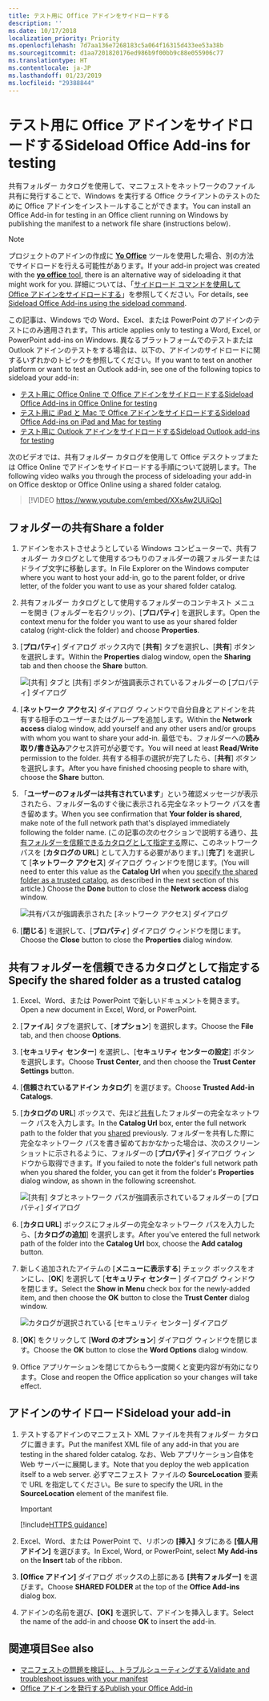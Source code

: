 ```yaml
---
title: テスト用に Office アドインをサイドロードする
description: ''
ms.date: 10/17/2018
localization_priority: Priority
ms.openlocfilehash: 7d7aa136e7268183c5a064f16315d433ee53a38b
ms.sourcegitcommit: d1aa7201820176ed986b9f00bb9c88e055906c77
ms.translationtype: HT
ms.contentlocale: ja-JP
ms.lasthandoff: 01/23/2019
ms.locfileid: "29388844"
---
```

# <a name="sideload-office-add-ins-for-testing"></a><span data-ttu-id="b0508-102">テスト用に Office アドインをサイドロードする</span><span class="sxs-lookup"><span data-stu-id="b0508-102">Sideload Office Add-ins for testing</span></span>

<span data-ttu-id="b0508-103">共有フォルダー カタログを使用して、マニフェストをネットワークのファイル共有に発行することで、Windows を実行する Office クライアントのテストのために Office アドインをインストールすることができます。</span><span class="sxs-lookup"><span data-stu-id="b0508-103">You can install an Office Add-in for testing in an Office client running on Windows by publishing the manifest to a network file share (instructions below).</span></span>

> [!NOTE]
> <span data-ttu-id="b0508-104">プロジェクトのアドインの作成に [**Yo Office**](https://github.com/OfficeDev/generator-office) ツールを使用した場合、別の方法でサイドロードを行える可能性があります。</span><span class="sxs-lookup"><span data-stu-id="b0508-104">If your add-in project was created with the [**yo office** tool](https://github.com/OfficeDev/generator-office), there is an alternative way of sideloading it that might work for you.</span></span> <span data-ttu-id="b0508-105">詳細については、「[サイドロード コマンドを使用して Office アドインをサイドロードする](sideload-office-addin-using-sideload-command.md)」を参照してください。</span><span class="sxs-lookup"><span data-stu-id="b0508-105">For details, see [Sideload Office Add-ins using the sideload command](sideload-office-addin-using-sideload-command.md).</span></span>

<span data-ttu-id="b0508-106">この記事は、Windows での Word、Excel、または PowerPoint のアドインのテストにのみ適用されます。</span><span class="sxs-lookup"><span data-stu-id="b0508-106">This article applies only to testing a Word, Excel, or PowerPoint add-ins on Windows.</span></span> <span data-ttu-id="b0508-107">異なるプラットフォームでのテストまたは Outlook アドインのテストをする場合は、以下の、アドインのサイドロードに関するいずれかのトピックを参照してください。</span><span class="sxs-lookup"><span data-stu-id="b0508-107">If you want to test on another platform or want to test an Outlook add-in, see one of the following topics to sideload your add-in:</span></span>

- [<span data-ttu-id="b0508-108">テスト用に Office Online で Office アドインをサイドロードする</span><span class="sxs-lookup"><span data-stu-id="b0508-108">Sideload Office Add-ins in Office Online for testing</span></span>](sideload-office-add-ins-for-testing.md)
- [<span data-ttu-id="b0508-109">テスト用に iPad と Mac で Office アドインをサイドロードする</span><span class="sxs-lookup"><span data-stu-id="b0508-109">Sideload Office Add-ins on iPad and Mac for testing</span></span>](sideload-an-office-add-in-on-ipad-and-mac.md)
- [<span data-ttu-id="b0508-110">テスト用に Outlook アドインをサイドロードする</span><span class="sxs-lookup"><span data-stu-id="b0508-110">Sideload Outlook add-ins for testing</span></span>](https://docs.microsoft.com/outlook/add-ins/sideload-outlook-add-ins-for-testing)


<span data-ttu-id="b0508-111">次のビデオでは、共有フォルダー カタログを使用して Office デスクトップまたは Office Online でアドインをサイドロードする手順について説明します。</span><span class="sxs-lookup"><span data-stu-id="b0508-111">The following video walks you through the process of sideloading your add-in on Office desktop or Office Online using a shared folder catalog.</span></span>  


> [!VIDEO https://www.youtube.com/embed/XXsAw2UUiQo]


## <a name="share-a-folder"></a><span data-ttu-id="b0508-112">フォルダーの共有</span><span class="sxs-lookup"><span data-stu-id="b0508-112">Share a folder</span></span>

1. <span data-ttu-id="b0508-113">アドインをホストさせようとしている Windows コンピューターで、共有フォルダー カタログとして使用するつもりのフォルダーの親フォルダーまたはドライブ文字に移動します。</span><span class="sxs-lookup"><span data-stu-id="b0508-113">In File Explorer on the Windows computer where you want to host your add-in, go to the parent folder, or drive letter, of the folder you want to use as your shared folder catalog.</span></span>

2. <span data-ttu-id="b0508-114">共有フォルダー カタログとして使用するフォルダーのコンテキスト メニューを開き (フォルダーを右クリック)、[**プロパティ**] を選択します。</span><span class="sxs-lookup"><span data-stu-id="b0508-114">Open the context menu for the folder you want to use as your shared folder catalog (right-click the folder) and choose **Properties**.</span></span>

3. <span data-ttu-id="b0508-115">[**プロパティ**] ダイアログ ボックス内で [**共有**] タブを選択し、[**共有**] ボタンを選択します。</span><span class="sxs-lookup"><span data-stu-id="b0508-115">Within the **Properties** dialog window, open the **Sharing** tab and then choose the **Share** button.</span></span>

    ![[共有] タブと [共有] ボタンが強調表示されているフォルダーの [プロパティ] ダイアログ](../images/sideload-windows-properties-dialog.png)

4. <span data-ttu-id="b0508-117">[**ネットワーク アクセス**] ダイアログ ウィンドウで自分自身とアドインを共有する相手のユーザーまたはグループを追加します。</span><span class="sxs-lookup"><span data-stu-id="b0508-117">Within the **Network access** dialog window, add yourself and any other users and/or groups with whom you want to share your add-in.</span></span> <span data-ttu-id="b0508-118">最低でも、フォルダーへの**読み取り/書き込み**アクセス許可が必要です。</span><span class="sxs-lookup"><span data-stu-id="b0508-118">You will need at least **Read/Write** permission to the folder.</span></span> <span data-ttu-id="b0508-119">共有する相手の選択が完了したら、[**共有**] ボタンを選択します。</span><span class="sxs-lookup"><span data-stu-id="b0508-119">After you have finished choosing people to share with, choose the **Share** button.</span></span>

5. <span data-ttu-id="b0508-120">「**ユーザーのフォルダーは共有されています**」という確認メッセージが表示されたら、フォルダー名のすぐ後に表示される完全なネットワーク パスを書き留めます。</span><span class="sxs-lookup"><span data-stu-id="b0508-120">When you see confirmation that **Your folder is shared**, make note of the full network path that's displayed immediately following the folder name.</span></span> <span data-ttu-id="b0508-121">(この記事の次のセクションで説明する通り、[共有フォルダーを信頼できるカタログとして指定する](#specify-the-shared-folder-as-a-trusted-catalog)際に、このネットワーク パスを [**カタログの URL**] として入力する必要があります。) [**完了**] を選択して [**ネットワーク アクセス**] ダイアログ ウィンドウを閉じます。</span><span class="sxs-lookup"><span data-stu-id="b0508-121">(You will need to enter this value as the **Catalog Url** when you [specify the shared folder as a trusted catalog](#specify-the-shared-folder-as-a-trusted-catalog), as described in the next section of this article.) Choose the **Done** button to close the **Network access** dialog window.</span></span>

   ![共有パスが強調表示された [ネットワーク アクセス] ダイアログ](../images/sideload-windows-network-access-dialog.png)

6. <span data-ttu-id="b0508-123">[**閉じる**] を選択して、[**プロパティ**] ダイアログ ウィンドウを閉じます。</span><span class="sxs-lookup"><span data-stu-id="b0508-123">Choose the **Close** button to close the **Properties** dialog window.</span></span>

## <a name="specify-the-shared-folder-as-a-trusted-catalog"></a><span data-ttu-id="b0508-124">共有フォルダーを信頼できるカタログとして指定する</span><span class="sxs-lookup"><span data-stu-id="b0508-124">Specify the shared folder as a trusted catalog</span></span>
      
1. <span data-ttu-id="b0508-125">Excel、Word、または PowerPoint で新しいドキュメントを開きます。</span><span class="sxs-lookup"><span data-stu-id="b0508-125">Open a new document in Excel, Word, or PowerPoint.</span></span>
    
2. <span data-ttu-id="b0508-126">[**ファイル**] タブを選択して、[**オプション**] を選択します。</span><span class="sxs-lookup"><span data-stu-id="b0508-126">Choose the **File** tab, and then choose **Options**.</span></span>
    
3. <span data-ttu-id="b0508-127">[**セキュリティ センター**] を選択し、[**セキュリティ センターの設定**] ボタンを選択します。</span><span class="sxs-lookup"><span data-stu-id="b0508-127">Choose **Trust Center**, and then choose the **Trust Center Settings** button.</span></span>
    
4. <span data-ttu-id="b0508-128">[**信頼されているアドイン カタログ**] を選びます。</span><span class="sxs-lookup"><span data-stu-id="b0508-128">Choose **Trusted Add-in Catalogs**.</span></span>
    
5. <span data-ttu-id="b0508-129">[**カタログの URL**] ボックスで、先ほど[共有](#share-a-folder)したフォルダーの完全なネットワーク パスを入力します。</span><span class="sxs-lookup"><span data-stu-id="b0508-129">In the **Catalog Url** box, enter the full network path to the folder that you [shared](#share-a-folder) previously.</span></span> <span data-ttu-id="b0508-130">フォルダーを共有した際に完全なネットワーク パスを書き留めておかなかった場合は、次のスクリーン ショットに示されるように、フォルダーの [**プロパティ**] ダイアログ ウィンドウから取得できます。</span><span class="sxs-lookup"><span data-stu-id="b0508-130">If you failed to note the folder's full network path when you shared the folder, you can get it from the folder's **Properties** dialog window, as shown in the following screenshot.</span></span> 

    ![[共有] タブとネットワーク パスが強調表示されているフォルダーの [プロパティ] ダイアログ](../images/sideload-windows-properties-dialog-2.png)
    
6. <span data-ttu-id="b0508-132">[**カタロ URL**] ボックスにフォルダーの完全なネットワーク パスを入力したら、[**カタログの追加**] を選択します。</span><span class="sxs-lookup"><span data-stu-id="b0508-132">After you've entered the full network path of the folder into the **Catalog Url** box, choose the **Add catalog** button.</span></span>

7. <span data-ttu-id="b0508-133">新しく追加されたアイテムの [**メニューに表示する**] チェック ボックスをオンにし、[**OK**] を選択して [**セキュリティ センター** ] ダイアログ ウィンドウを閉じます。</span><span class="sxs-lookup"><span data-stu-id="b0508-133">Select the **Show in Menu** check box for the newly-added item, and then choose the **OK** button to close the **Trust Center** dialog window.</span></span> 

    ![カタログが選択されている [セキュリティ センター] ダイアログ](../images/sideload-windows-trust-center-dialog.png)

8. <span data-ttu-id="b0508-135">[**OK**] をクリックして [**Word のオプション**] ダイアログ ウィンドウを閉じます。</span><span class="sxs-lookup"><span data-stu-id="b0508-135">Choose the **OK** button to close the **Word Options** dialog window.</span></span>

9. <span data-ttu-id="b0508-136">Office アプリケーションを閉じてからもう一度開くと変更内容が有効になります。</span><span class="sxs-lookup"><span data-stu-id="b0508-136">Close and reopen the Office application so your changes will take effect.</span></span>
    

## <a name="sideload-your-add-in"></a><span data-ttu-id="b0508-137">アドインのサイドロード</span><span class="sxs-lookup"><span data-stu-id="b0508-137">Sideload your add-in</span></span>


1. <span data-ttu-id="b0508-138">テストするアドインのマニフェスト XML ファイルを共有フォルダー カタログに置きます。</span><span class="sxs-lookup"><span data-stu-id="b0508-138">Put the manifest XML file of any add-in that you are testing in the shared folder catalog.</span></span> <span data-ttu-id="b0508-139">なお、Web アプリケーション自体を Web サーバーに展開します。</span><span class="sxs-lookup"><span data-stu-id="b0508-139">Note that you deploy the web application itself to a web server.</span></span> <span data-ttu-id="b0508-140">必ずマニフェスト ファイルの **SourceLocation** 要素で URL を指定してください。</span><span class="sxs-lookup"><span data-stu-id="b0508-140">Be sure to specify the URL in the **SourceLocation** element of the manifest file.</span></span>

    > [!IMPORTANT]
    > [!include[HTTPS guidance](../includes/https-guidance.md)]

2. <span data-ttu-id="b0508-141">Excel、Word、または PowerPoint で、リボンの **[挿入]** タブにある **[個人用アドイン]** を選びます。</span><span class="sxs-lookup"><span data-stu-id="b0508-141">In Excel, Word, or PowerPoint, select **My Add-ins** on the **Insert** tab of the ribbon.</span></span>

3. <span data-ttu-id="b0508-142">**[Office アドイン]** ダイアログ ボックスの上部にある **[共有フォルダー]** を選びます。</span><span class="sxs-lookup"><span data-stu-id="b0508-142">Choose **SHARED FOLDER** at the top of the **Office Add-ins** dialog box.</span></span>

4. <span data-ttu-id="b0508-143">アドインの名前を選び、**[OK]** を選択して、アドインを挿入します。</span><span class="sxs-lookup"><span data-stu-id="b0508-143">Select the name of the add-in and choose **OK** to insert the add-in.</span></span>


## <a name="see-also"></a><span data-ttu-id="b0508-144">関連項目</span><span class="sxs-lookup"><span data-stu-id="b0508-144">See also</span></span>

- [<span data-ttu-id="b0508-145">マニフェストの問題を検証し、トラブルシューティングする</span><span class="sxs-lookup"><span data-stu-id="b0508-145">Validate and troubleshoot issues with your manifest</span></span>](troubleshoot-manifest.md)
- [<span data-ttu-id="b0508-146">Office アドインを発行する</span><span class="sxs-lookup"><span data-stu-id="b0508-146">Publish your Office Add-in</span></span>](../publish/publish.md)
    

